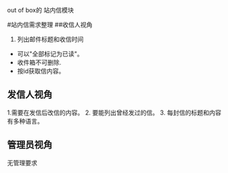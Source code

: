 out of box的 站内信模块




#站内信需求整理
##收信人视角
1. 列出邮件标题和收信时间 
+ 可以"全部标记为已读"。
+ 收件箱不可删除.
+ 按id获取信内容。

## 发信人视角
1.需要在发信后改信的内容。 
2. 要能列出曾经发过的信。
3. 每封信的标题和内容有多种语言。

## 管理员视角
无管理要求
